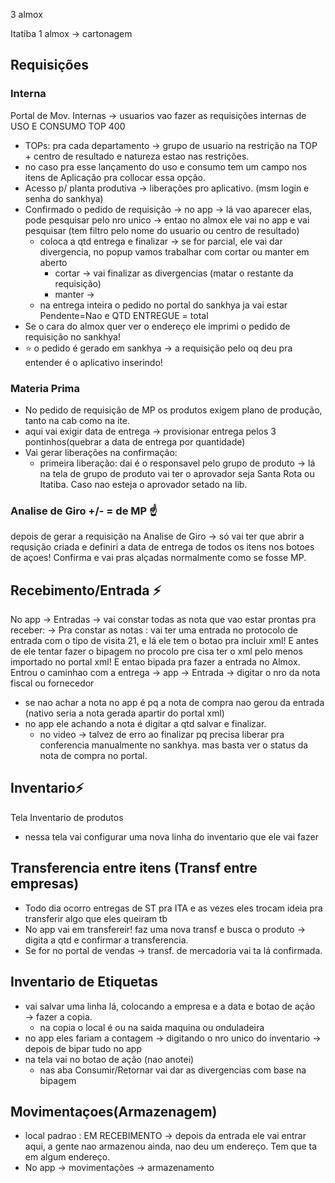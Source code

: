 3 almox

Itatiba 1 almox → cartonagem

## Requisições
### Interna
Portal de Mov. Internas → usuarios vao fazer as requisições internas de USO E CONSUMO TOP 400
- TOPs: pra cada departamento → grupo de usuario na restrição na TOP + centro de resultado e natureza estao nas restrições.
- no caso pra esse lançamento do uso e consumo tem um campo nos itens de Aplicação pra collocar essa opção.
- Acesso p/ planta produtiva → liberações pro aplicativo. (msm login e senha do sankhya)
- Confirmado o pedido de requisição → no app → lá vao aparecer elas, pode pesquisar pelo nro unico → entao no almox ele vai no app e vai pesquisar (tem filtro pelo nome do usuario ou centro de resultado)
	- coloca a qtd entrega e finalizar → se for parcial, ele vai dar divergencia, no popup  vamos trabalhar com cortar ou manter em aberto
		- cortar → vai finalizar as divergencias (matar o restante da requisição)
		- manter →
	- na entrega inteira o pedido no portal do sankhya ja vai estar Pendente=Nao e QTD ENTREGUE = total
- Se o cara do almox quer ver o endereço ele imprimi o pedido de requisição no sankhya!
- ⭐ o pedido é gerado em sankhya → a requisição pelo oq deu pra entender é o aplicativo inserindo!

### Materia Prima
- No pedido de requisição de MP  os produtos exigem plano de produção, tanto na cab como na ite.
- aqui vai exigir data de entrega → provisionar entrega pelos 3 pontinhos(quebrar a data de entrega por quantidade)
- Vai gerar liberações na confirmação:
	- primeira liberação: dai é o responsavel pelo grupo de produto → lá na tela de grupo de produto vai ter o aprovador seja Santa Rota ou Itatiba. Caso nao esteja o aprovador setado na lib.


### Analise de Giro +/- = de MP ☝️
depois de gerar a requisição na Analise de Giro → só vai ter que abrir a requsição criada e definiri a data de entrega de todos os itens nos botoes de açoes!
Confirma e vai pras alçadas normalmente como se fosse MP.


## Recebimento/Entrada ⚡
No app → Entradas → vai constar todas as nota que vao estar prontas pra receber:
	→ Pra constar as notas : vai ter uma entrada no protocolo de entrada com o tipo de visita 21, e lá ele tem o botao pra incluir xml! E antes de ele tentar fazer o bipagem no procolo pre cisa ter o xml pelo menos importado no portal xml! E entao bipada pra fazer a entrada no Almox.
Entrou o caminhao com a entrega → app → Entrada → digitar o nro da nota fiscal ou fornecedor
- se nao achar a nota no app é pq a nota de compra nao gerou da entrada (nativo seria a nota gerada apartir do portal xml)
- no app ele achando a nota é digitar a qtd salvar e finalizar.
	- no video → talvez de erro ao finalizar pq precisa liberar pra conferencia manualmente no sankhya. mas basta ver o status da nota de compra no portal.



## Inventario⚡
Tela Inventario de produtos
- nessa tela vai configurar uma nova linha do inventario que ele vai fazer


## Transferencia entre itens (Transf entre empresas)
- Todo dia ocorro entregas de ST pra ITA e as vezes eles trocam ideia pra transferir algo que eles queiram tb
- No app vai em transfereir! faz uma nova transf e busca o produto → digita a qtd e confirmar a transferencia.
- Se for no portal de vendas → transf. de mercadoria vai ta lá confirmada.

## Inventario de Etiquetas
-  vai salvar uma linha lá, colocando a empresa e a data e botao de ação → fazer a copia.
	- na copia o local é ou na saida maquina ou onduladeira
- no app eles fariam a contagem → digitando o nro unico do inventario → depois de bipar tudo no app
- na tela vai no botao de ação (nao anotei)
	- nas aba Consumir/Retornar vai dar as divergencias com base na bipagem

## Movimentaçoes(Armazenagem)
- local padrao : EM RECEBIMENTO → depois da entrada ele vai entrar aqui, a gente nao armazenou ainda, nao deu um endereço. Tem que ta em algum endereço.
- No app → movimentações → armazenamento